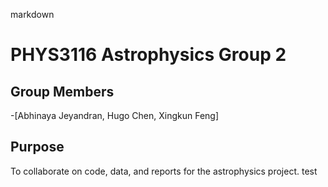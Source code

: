 markdown
# PHYS3116 Astrophysics Group 2 
## Group Members
-[Abhinaya Jeyandran, Hugo Chen, Xingkun Feng] 

## Purpose
To collaborate on code, data, and reports for the astrophysics project.
test
